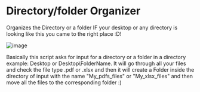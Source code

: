 # Directory/folder Organizer
 Organizes the Directory or a folder 
IF your desktop or any directory is looking like this you came to the right place :D!

![image](https://github.com/rodas96/Directory-folder-Organizer/assets/108375741/781a21f1-9478-4258-a7dd-983d0cd29756)

Basically this script asks for input for a directory or a folder in a directory example: Desktop or Desktop\FolderName. It will go through all your files and check the file type .pdf or .xlsx and then it will create a Folder inside the directory of input with the name "My_pdfs_files" or "My_xlsx_files" and then move all the files to the corresponding folder :)



